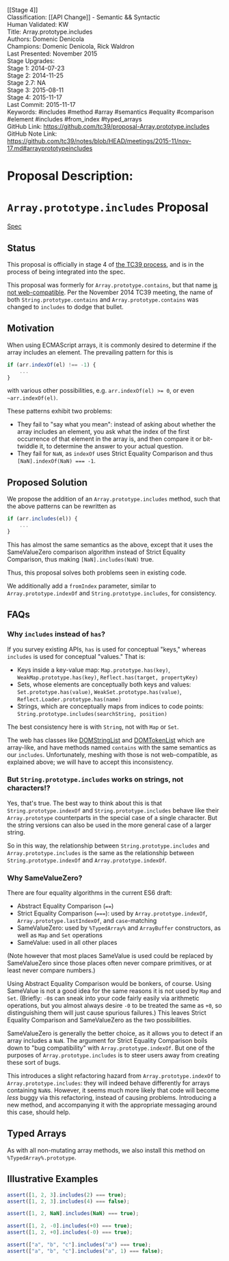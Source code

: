 [[Stage 4]]<br>Classification: [[API Change]] - Semantic && Syntactic<br>Human Validated: KW<br>Title: Array.prototype.includes<br>Authors: Domenic Denicola<br>Champions: Domenic Denicola, Rick Waldron<br>Last Presented: November 2015<br>Stage Upgrades:<br>Stage 1: 2014-07-23  
Stage 2: 2014-11-25  
Stage 2.7: NA  
Stage 3: 2015-08-11  
Stage 4: 2015-11-17<br>Last Commit: 2015-11-17<br>Keywords: #includes #method #array #semantics #equality #comparison #element #includes #from_index #typed_arrays<br>GitHub Link: https://github.com/tc39/proposal-Array.prototype.includes <br>GitHub Note Link: https://github.com/tc39/notes/blob/HEAD/meetings/2015-11/nov-17.md#arrayprototypeincludes
# Proposal Description:
# `Array.prototype.includes` Proposal

[Spec](https://tc39.github.io/Array.prototype.includes/)

## Status

This proposal is officially in stage 4 of [the TC39 process](https://tc39.github.io/process-document/), and is in the process of being integrated into the spec.

This proposal was formerly for `Array.prototype.contains`, but that name [is not web-compatible](http://esdiscuss.org/topic/having-a-non-enumerable-array-prototype-contains-may-not-be-web-compatible). Per the November 2014 TC39 meeting, the name of both `String.prototype.contains` and `Array.prototype.contains` was changed to `includes` to dodge that bullet.

## Motivation

When using ECMAScript arrays, it is commonly desired to determine if the array includes an element. The prevailing pattern for this is

```js
if (arr.indexOf(el) !== -1) {
    ...
}
```

with various other possibilities, e.g. `arr.indexOf(el) >= 0`, or even `~arr.indexOf(el)`.

These patterns exhibit two problems:

- They fail to "say what you mean": instead of asking about whether the array includes an element, you ask what the index of the first occurrence of that element in the array is, and then compare it or bit-twiddle it, to determine the answer to your actual question.
- They fail for `NaN`, as `indexOf` uses Strict Equality Comparison and thus `[NaN].indexOf(NaN) === -1`.

## Proposed Solution

We propose the addition of an `Array.prototype.includes` method, such that the above patterns can be rewritten as

```js
if (arr.includes(el)) {
    ...
}
```

This has almost the same semantics as the above, except that it uses the SameValueZero comparison algorithm instead of Strict Equality Comparison, thus making `[NaN].includes(NaN)` true.

Thus, this proposal solves both problems seen in existing code.

We additionally add a `fromIndex` parameter, similar to `Array.prototype.indexOf` and `String.prototype.includes`, for consistency.

## FAQs

### Why `includes` instead of `has`?

If you survey existing APIs, `has` is used for conceptual "keys," whereas `includes` is used for conceptual "values." That is:

- Keys inside a key-value map: `Map.prototype.has(key)`, `WeakMap.prototype.has(key)`, `Reflect.has(target, propertyKey)`
- Sets, whose elements are conceptually both keys and values: `Set.prototype.has(value)`, `WeakSet.prototype.has(value)`, `Reflect.Loader.prototype.has(name)`
- Strings, which are conceptually maps from indices to code points: `String.prototype.includes(searchString, position)`

The best consistency here is with `String`, not with `Map` or `Set`.

The web has classes like [DOMStringList](https://developer.mozilla.org/en-US/docs/Web/API/DOMStringList) and [DOMTokenList](http://dom.spec.whatwg.org/#interface-domtokenlist) which are array-like, and have methods named `contains` with the same semantics as our `includes`. Unfortunately, meshing with those is not web-compatible, as explained above; we will have to accept this inconsistency.

### But `String.prototype.includes` works on strings, not characters!?

Yes, that's true. The best way to think about this is that `String.prototype.indexOf` and `String.prototype.includes` behave like their `Array.prototype` counterparts in the special case of a single character. But the string versions can also be used in the more general case of a larger string.

So in this way, the relationship between `String.prototype.includes` and `Array.prototype.includes` is the same as the relationship between `String.prototype.indexOf` and `Array.prototype.indexOf`.

### Why SameValueZero?

There are four equality algorithms in the current ES6 draft:

- Abstract Equality Comparison (`==`)
- Strict Equality Comparison (`===`): used by `Array.prototype.indexOf`, `Array.prototype.lastIndexOf`, and `case`-matching
- SameValueZero: used by `%TypedArray%` and `ArrayBuffer` constructors, as well as `Map` and `Set` operations
- SameValue: used in all other places

(Note however that most places SameValue is used could be replaced by SameValueZero since those places often never compare primitives, or at least never compare numbers.)

Using Abstract Equality Comparison would be bonkers, of course. Using SameValue is not a good idea for the same reasons it is not used by `Map` and `Set`. (Briefly: `-0`s can sneak into your code fairly easily via arithmetic operations, but you almost always desire `-0` to be treated the same as `+0`, so distinguishing them will just cause spurious failures.) This leaves Strict Equality Comparison and SameValueZero as the two possibilities.

SameValueZero is generally the better choice, as it allows you to detect if an array includes a `NaN`. The argument for Strict Equality Comparison boils down to "bug compatibility" with `Array.prototype.indexOf`. But one of the purposes of `Array.prototype.includes` is to steer users away from creating these sort of bugs.

This introduces a slight refactoring hazard from `Array.prototype.indexOf` to `Array.prototype.includes`: they will indeed behave differently for arrays containing `NaN`s. However, it seems much more likely that code will become _less_ buggy via this refactoring, instead of causing problems. Introducing a new method, and accompanying it with the appropriate messaging around this case, should help.

## Typed Arrays

As with all non-mutating array methods, we also install this method on `%TypedArray%.prototype`.

## Illustrative Examples

```js
assert([1, 2, 3].includes(2) === true);
assert([1, 2, 3].includes(4) === false);

assert([1, 2, NaN].includes(NaN) === true);

assert([1, 2, -0].includes(+0) === true);
assert([1, 2, +0].includes(-0) === true);

assert(["a", "b", "c"].includes("a") === true);
assert(["a", "b", "c"].includes("a", 1) === false);
```
<br>